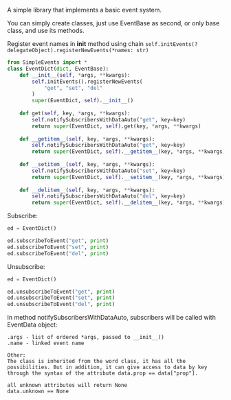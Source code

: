 A simple library that implements a basic event system.

You can simply create classes, just use EventBase as second, or only base class, and use its methods.

Register event names in __init__ method using chain `self.initEvents(?delegateObject).registerNewEvents(*names: str)` 
```py
from SimpleEvents import *
class EventDict(dict, EventBase):
    def __init__(self, *args, **kwargs):
        self.initEvents().registerNewEvents(
            "get", "set", "del"
        )
        super(EventDict, self).__init__()
    
    def get(self, key, *args, **kwargs):
        self.notifySubscribersWithDataAuto("get", key=key)
        return super(EventDict, self).get(key, *args, **kwargs)
    
    def __getitem__(self, key, *args, **kwargs):
        self.notifySubscribersWithDataAuto("get", key=key)
        return super(EventDict, self).__getitem__(key, *args, **kwargs)
    
    def __setitem__(self, key, *args, **kwargs):
        self.notifySubscribersWithDataAuto("set", key=key)
        return super(EventDict, self).__setitem__(key, *args, **kwargs)
    
    def __delitem__(self, key, *args, **kwargs):
        self.notifySubscribersWithDataAuto("del", key=key)
        return super(EventDict, self).__delitem__(key, *args, **kwargs)
```

Subscribe:
```py
ed = EventDict()

ed.subscribeToEvent("get", print)
ed.subscribeToEvent("set", print)
ed.subscribeToEvent("del", print)

```

Unsubscribe:
```py
ed = EventDict()

ed.unsubscribeToEvent("get", print)
ed.unsubscribeToEvent("set", print)
ed.unsubscribeToEvent("del", print)

```

In method notifySubscribersWithDataAuto, subscribers will be called with EventData object:
```
.args - list of ordered *args, passed to __init__()
.name - linked event name

Other:
The class is inherited from the word class, it has all the possibilities. But in addition, it can give access to data by key through the syntax of the attribute data.prop == data["prop"].

all unknown attributes will return None
data.unknown == None
```
